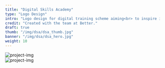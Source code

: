 ```yaml
---
title: "Digital Skills Academy"
type: "Logo Design"
intro: "Logo design for digital training scheme aiming<br> to inspire individuals across the North East."
credit: "Created with the team at Better."
draft: true
thumb: "/img/dsa/dsa_thumb.jpg"
banner: "/img/dsa/dsa_hero.jpg"
weight: 10
---
```

<div class="row">
    <div class="col-xs-12">
        <img src="/img/dsa/dsa_logo1.jpg" alt="project-img" class="project-img">
    </div>
</div>
<div class="row">
    <div class="col-xs-12">
        <img src="/img/dsa/dsa_logo2.jpg" alt="project-img" class="project-img">
    </div>
</div>

